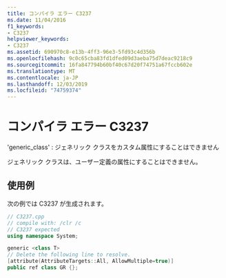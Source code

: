 ```yaml
---
title: コンパイラ エラー C3237
ms.date: 11/04/2016
f1_keywords:
- C3237
helpviewer_keywords:
- C3237
ms.assetid: 690970c8-e13b-4ff3-96e3-5fd93c4d356b
ms.openlocfilehash: 9c0c65cba83fd1dfed09d3aeba75d7deac9218c9
ms.sourcegitcommit: 16fa847794b60bf40c67d20f74751a67fccb602e
ms.translationtype: MT
ms.contentlocale: ja-JP
ms.lasthandoff: 12/03/2019
ms.locfileid: "74759374"
---
```

# <a name="compiler-error-c3237"></a>コンパイラ エラー C3237

'generic_class' : ジェネリック クラスをカスタム属性にすることはできません

ジェネリック クラスは、ユーザー定義の属性にすることはできません。

## <a name="example"></a>使用例

次の例では C3237 が生成されます。

```cpp
// C3237.cpp
// compile with: /clr /c
// C3237 expected
using namespace System;

generic <class T>
// Delete the following line to resolve.
[attribute(AttributeTargets::All, AllowMultiple=true)]
public ref class GR {};
```
